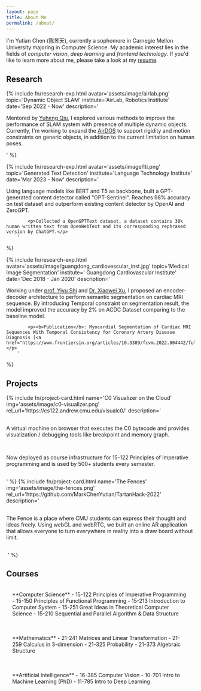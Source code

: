 ```yaml
---
layout: page
title: About Me
permalink: /about/
---
```


I'm Yutian Chen (陈昱天), currently a sophomore in Carnegie Mellon University majoring in Computer Science. My academic interest lies in the fields of *computer vision*, *deep learning* and *frontend technology*. If you'd like to learn more about me, please take a look at my <a href="{{site.baseurl}}/files/">resume</a>.

## Research

{% 
    include fn/research-exp.html 
        avatar='assets/image/airlab.png' 
        topic='Dynamic Object SLAM'
        institute='AirLab, Robotics Institute'
        date='Sep 2022 - Now'
        description='
            <p>Mentored by <a href="https://scholar.google.com/citations?user=aEK45mEAAAAJ">Yuheng Qiu</a>, I explored various methods to improve the performance of SLAM system with presence of multiple dynamic objects. Currently, I\'m working to expand the <a href="https://arxiv.org/abs/2109.09903">AirDOS</a> to support rigidity and motion constraints on generic objects, in addition to the current limitation on human poses.</p>
        '
%}

{%
    include fn/research-exp.html
        avatar='assets/image/lti.png' 
        topic='Generated Text Detection'
        institute='Language Technology Institute'
        date='Mar 2023 - Now'
        description='
            <p>Using language models like BERT and T5 as backbone, built a GPT-generated content detector called "GPT-Sentinel". Reaches 98% accuracy on test dataset and outperform existing content detector by OpenAI and ZeroGPT.</p>

            <p>Collected a OpenGPTText dataset, a dataset contains 30k human written text from OpenWebText and its corresponding rephrased version by ChatGPT.</p>
        '
%}

{% 
    include fn/research-exp.html 
        avatar='assets/image/guangdong_cardiovescular_inst.jpg' 
        topic='Medical Image Segmentation'
        institute=' Guangdong Cardiovascular Institute'
        date='Dec 2018 - Jan 2020'
        description='
            <p>Working under <a href="https://scholar.google.com.hk/citations?hl=zh-CN&user=LrjbEkIAAAAJ">prof. Yiyu Shi</a> and <a href="https://scholar.google.com.hk/citations?user=1vVgUeQAAAAJ&hl=zh-CN">Dr. Xiaowei Xu</a>, I proposed an encoder-decoder architecture to perform semantic segmentation on cardiac MRI sequence. By introducing Temporal constraint on segmentation result, the model improved the accuracy by 2% on ACDC Dataset comparing to the baseline model.</p>

            <p><b>Publication</b>: Myocardial Segmentation of Cardiac MRI Sequences With Temporal Consistency for Coronary Artery Disease Diagnosis [<a href="https://www.frontiersin.org/articles/10.3389/fcvm.2022.804442/full">Link</a>]</p>
        '
%}

## Projects

<div style="display: flex; gap: 1rem; flex-wrap: wrap;">
{%
    include fn/project-card.html
        name='C0 Visualizer on the Cloud'
        img='assets/image/c0-visualizer.png'
        rel_url='https://cs122.andrew.cmu.edu/visualc0/'
        description='
            <p>A virtual machine on browser that executes the C0 bytecode and provides visualization / debugging tools like breakpoint and memory graph.</p>
            <p>Now deployed as course infrastructure for 15-122 Principles of Imperative programming and is used by 500+ students every semester.</p>
        '
%}
{%
    include fn/project-card.html
        name='The Fences'
        img='assets/image/the-fences.png'
        rel_url='https://github.com/MarkChenYutian/TartanHack-2022'
        description='
            <p>The Fence is a place where CMU students can express their thought and ideas freely. Using webGL and webRTC, we built an online AR application that allows everyone to turn everywhere in reality into a draw board without limit.</p>
​        '
%}

</div>


## Courses

<div style="display: flex; gap: 1rem; flex-wrap: wrap;">

<div class="show-corner" style="padding: 1rem; flex: 1 1 0; min-width: 17rem;" markdown=1>
**Computer Science**
- 15-122 Principles of Imperative Programming
- 15-150 Principles of Functional Programming
- 15-213 Introduction to Computer System
- 15-251 Great Ideas in Theoretical Computer Science
- 15-210 Sequential and Parallel Algorithm & Data Structure
</div>

<div class="show-corner" style="padding: 1rem; flex: 1 1 0; min-width: 17rem;" markdown=1>
**Mathematics**
- 21-241 Matrices and Linear Transformation
- 21-259 Calculus in 3-dimension
- 21-325 Probability
- 21-373 Algebraic Structure
</div>

<div class="show-corner" style="padding: 1rem; flex: 1 1 0; min-width: 17rem;" markdown=1>
**Artificial Intelligence**
- 16-385 Computer Vision
- 10-701 Intro to Machine Learning (PhD)
- 11-785 Intro to Deep Learning
</div>

</div>
